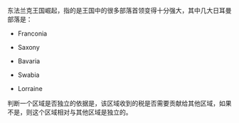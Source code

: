 东法兰克王国崛起，指的是王国中的很多部落首领变得十分强大，其中几大日耳曼部落是：

-   Franconia

-   Saxony

-   Bavaria

-   Swabia

-   Lorraine

判断一个区域是否独立的依据是，该区域收到的税是否需要贡献给其他区域，如果不是，则这个区域相对与其他区域是独立的。